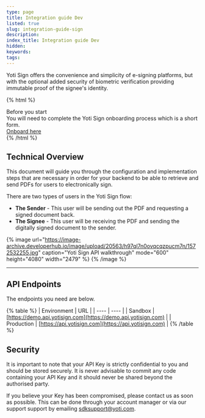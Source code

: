 ```yaml
---
type: page
title: Integration guide Dev
listed: true
slug: integration-guide-sign
description: 
index_title: Integration guide Dev
hidden: 
keywords: 
tags: 
---
```


Yoti Sign offers the convenience and simplicity of e-signing platforms, but with the optional added security of biometric verification providing immutable proof of the signee's identity.

{% html %}
<div class="alert-BYS">
   <div class="alert-title" id="BYS">
      Before you start
   </div>
   <div class="alert-text" >
      You will need to complete the Yoti Sign onboarding process which is a short form. 
   </div>
   <div class="alert-links"> 
         <a href="https://www.yotisign.com/app/free-trial/">Onboard here</a>
   </div>
</div>
{% /html %}

## Technical Overview

This document will guide you through the configuration and implementation steps that are necessary in order for your backend to be able to retrieve and send PDFs for users to electronically sign.

There are two types of users in the Yoti Sign flow:

- **The Sender** - This user will be sending out the PDF and requesting a signed document back.
- **The Signee** - This user will be receiving the PDF and sending the digitally signed document to the sender.

{% image url="https://image-archive.developerhub.io/image/upload/20563/h97ql7n0ovqcqzpucm7n/1572532255.jpg" caption="Yoti Sign API walkthrough" mode="600" height="4080" width="2479" %}
{% /image %}

---

## API Endpoints

The endpoints you need are below.

{% table %}
| Environment | URL | 
| ---- | ---- | 
| Sandbox | [https://demo.api.yotisign.com](https://demo.api.yotisign.com) | 
| Production | [https://api.yotisign.com](https://api.yotisign.com) | 
{% /table %}

## Security

It is important to note that your API Key is strictly confidential to you and should be stored securely. It is never advisable to commit any code containing your API Key and it should never be shared beyond the authorised party.

If you believe your Key has been compromised, please contact us as soon as possible. This can be done through your account manager or via our support support by emailing [sdksupport@yoti.com](mailto:sdksupport@yoti.com).